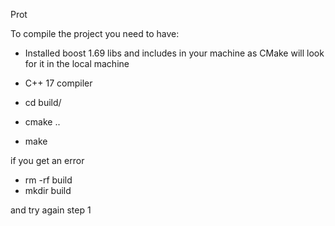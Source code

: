 Prot

To compile the project you need to have:
- Installed boost 1.69 libs and includes in your machine as CMake will look for it in the local machine
- C++ 17 compiler

- cd build/
- cmake ..
- make

if you get an error

- rm -rf build
- mkdir build

and try again step 1

